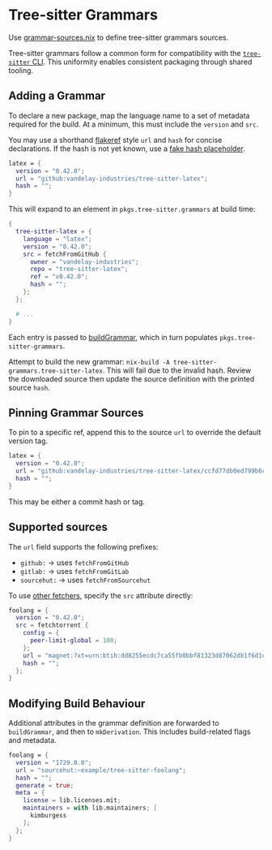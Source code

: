 # Tree-sitter Grammars

Use [grammar-sources.nix](grammar-sources.nix) to define tree-sitter grammars sources.

Tree-sitter grammars follow a common form for compatibility with the [`tree-sitter` CLI](https://tree-sitter.github.io/tree-sitter/cli/index.html).
This uniformity enables consistent packaging through shared tooling.

## Adding a Grammar

To declare a new package, map the language name to a set of metadata required for the build.
At a minimum, this must include the `version` and `src`.

You may use a shorthand [flakeref](https://nix.dev/manual/nix/2.24/command-ref/new-cli/nix3-flake#url-like-syntax) style `url` and `hash` for concise declarations.
If the hash is not yet known, use a [fake hash placeholder](https://nixos.org/manual/nixpkgs/stable/#sec-pkgs-fetchers-updating-source-hashes).

```nix
latex = {
  version = "0.42.0";
  url = "github:vandelay-industries/tree-sitter-latex";
  hash = "";
}
```

This will expand to an element in `pkgs.tree-sitter.grammars` at build time:

```nix
{
  tree-sitter-latex = {
    language = "latex";
    version = "0.42.0";
    src = fetchFromGitHub {
      owner = "vandelay-industries";
      repo = "tree-sitter-latex";
      ref = "v0.42.0";
      hash = "";
    };
  };

  # ...
}
```

Each entry is passed to [buildGrammar](../build-grammar.nix), which in turn populates `pkgs.tree-sitter-grammars`.

Attempt to build the new grammar: `nix-build -A tree-sitter-grammars.tree-sitter-latex`.
This will fail due to the invalid hash.
Review the downloaded source then update the source definition with the printed source `hash`.

## Pinning Grammar Sources

To pin to a specific ref, append this to the source `url` to override the default version tag.

```nix
latex = {
  version = "0.42.0";
  url = "github:vandelay-industries/tree-sitter-latex/ccfd77db0ed799b6c22c214fe9d2937f47bc8b34";
  hash = "";
}
```

This may be either a commit hash or tag.

## Supported sources

The `url` field supports the following prefixes:

- `github:` → uses `fetchFromGitHub`
- `gitlab:` → uses `fetchFromGitLab`
- `sourcehut:` → uses `fetchFromSourcehut`

To use [other fetchers](https://nixos.org/manual/nixpkgs/unstable/#chap-pkgs-fetchers), specify the `src` attribute directly:

```nix
foolang = {
  version = "0.42.0";
  src = fetchtorrent {
    config = {
      peer-limit-global = 100;
    };
    url = "magnet:?xt=urn:btih:dd8255ecdc7ca55fb0bbf81323d87062db1f6d1c";
    hash = "";
  };
}
```

## Modifying Build Behaviour

Additional attributes in the grammar definition are forwarded to `buildGrammar`, and then to `mkDerivation`.
This includes build-related flags and metadata.

```nix
foolang = {
  version = "1729.0.0";
  url = "sourcehut:~example/tree-sitter-foolang";
  hash = "";
  generate = true;
  meta = {
    license = lib.licenses.mit;
    maintainers = with lib.maintainers; [
      kimburgess
    ];
  };
}
```

